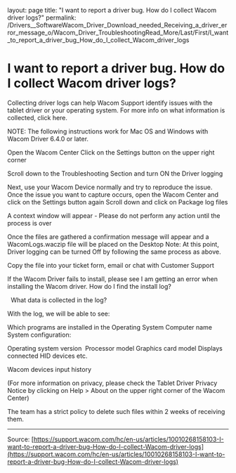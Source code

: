layout: page
title: "I want to report a driver bug. How do I collect Wacom driver logs?"
permalink: /Drivers__SoftwareWacom_Driver_Download_needed_Receiving_a_driver_error_message_o/Wacom_Driver_TroubleshootingRead_More/Last/First/I_want_to_report_a_driver_bug_How_do_I_collect_Wacom_driver_logs

# I want to report a driver bug. How do I collect Wacom driver logs?

Collecting driver logs can help Wacom Support identify issues with the tablet driver or your operating system. For more info on what information is collected, click here. 


NOTE: The following instructions work for Mac OS and Windows with Wacom Driver 6.4.0 or later.

Open the Wacom Center
Click on the Settings button on the upper right corner

Scroll down to the Troubleshooting Section and turn ON the Driver logging

Next, use your Wacom Device normally and try to reproduce the issue.
Once the issue you want to capture occurs, open the Wacom Center and click on the Settings button again
Scroll down and click on Package log files

A context window will appear - Please do not perform any action until the process is over

Once the files are gathered a confirmation message will appear and a WacomLogs.waczip file will be placed on the Desktop
Note: At this point, Driver logging can be turned Off by following the same process as above.

Copy the file into your ticket form, email or chat with Customer Support



If the Wacom Driver fails to install, please see I am getting an error when installing the Wacom driver. How do I find the install log? 


 
What data is collected in the log?


With the log, we will be able to see:

Which programs are installed in the Operating System
Computer name
System configuration:

Operating system version 
Processor model
Graphics card model
Displays connected
HID devices
etc.


Wacom devices input history



(For more information on privacy, please check the Tablet Driver Privacy Notice by clicking on Help > About on the upper right corner of the Wacom Center)


The team has a strict policy to delete such files within 2 weeks of receiving them.

---
Source: [https://support.wacom.com/hc/en-us/articles/10010268158103-I-want-to-report-a-driver-bug-How-do-I-collect-Wacom-driver-logs](https://support.wacom.com/hc/en-us/articles/10010268158103-I-want-to-report-a-driver-bug-How-do-I-collect-Wacom-driver-logs)
